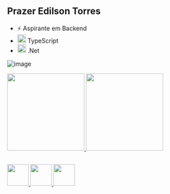 ## Prazer Edilson Torres
- ⚡ Aspirante em Backend 
- <img  width="20px" src="https://cdn.jsdelivr.net/gh/devicons/devicon/icons/javascript/javascript-plain.svg" /> TypeScript
- <img  width="20px" src="https://github.com/edilsontorres/edilsontorres/assets/108238881/6a7b21c8-ec27-4212-b40f-aaf02a451448" /> .Net

![image]()

<div>
  <a href="https://github.com/edilsontorres"/>
  <img height="180em" src="https://github-readme-stats.vercel.app/api?username=edilsontorres&show_icons=true&theme=radical" />
  <img height="180em" src="https://github-readme-stats.vercel.app/api/top-langs/?username=edilsontorres&layout=compactstats&theme=radical" />
</div>

##
<div>
<img width="50px" src="https://cdn.jsdelivr.net/gh/devicons/devicon/icons/html5/html5-original.svg" />
<img width="50px" src="https://cdn.jsdelivr.net/gh/devicons/devicon/icons/css3/css3-original.svg" />
<img width="50px" src="https://cdn.jsdelivr.net/gh/devicons/devicon/icons/javascript/javascript-original.svg" />
          
          
</div>
